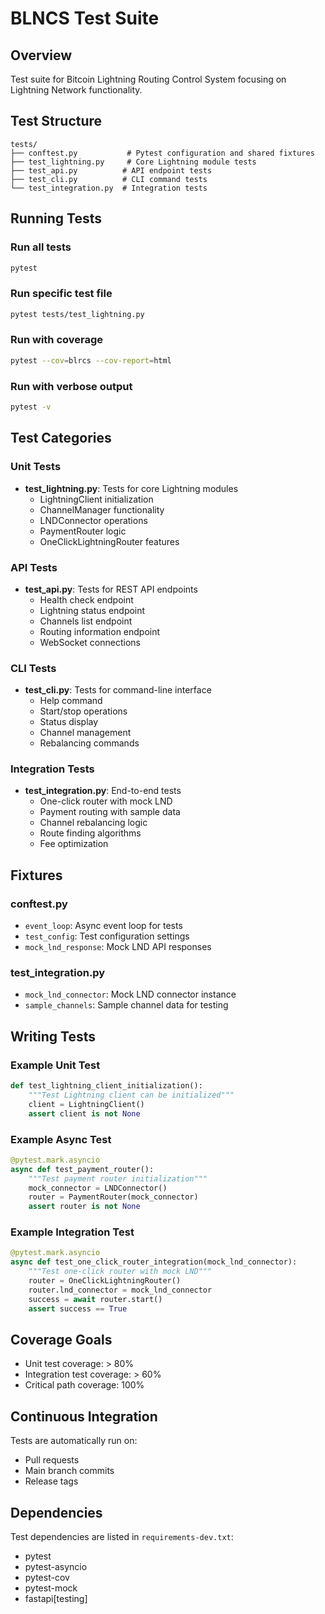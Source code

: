 # BLNCS Test Suite

## Overview
Test suite for Bitcoin Lightning Routing Control System focusing on Lightning Network functionality.

## Test Structure

```
tests/
├── conftest.py           # Pytest configuration and shared fixtures
├── test_lightning.py     # Core Lightning module tests
├── test_api.py          # API endpoint tests
├── test_cli.py          # CLI command tests
└── test_integration.py  # Integration tests
```

## Running Tests

### Run all tests
```bash
pytest
```

### Run specific test file
```bash
pytest tests/test_lightning.py
```

### Run with coverage
```bash
pytest --cov=blrcs --cov-report=html
```

### Run with verbose output
```bash
pytest -v
```

## Test Categories

### Unit Tests
- **test_lightning.py**: Tests for core Lightning modules
  - LightningClient initialization
  - ChannelManager functionality
  - LNDConnector operations
  - PaymentRouter logic
  - OneClickLightningRouter features

### API Tests
- **test_api.py**: Tests for REST API endpoints
  - Health check endpoint
  - Lightning status endpoint
  - Channels list endpoint
  - Routing information endpoint
  - WebSocket connections

### CLI Tests
- **test_cli.py**: Tests for command-line interface
  - Help command
  - Start/stop operations
  - Status display
  - Channel management
  - Rebalancing commands

### Integration Tests
- **test_integration.py**: End-to-end tests
  - One-click router with mock LND
  - Payment routing with sample data
  - Channel rebalancing logic
  - Route finding algorithms
  - Fee optimization

## Fixtures

### conftest.py
- `event_loop`: Async event loop for tests
- `test_config`: Test configuration settings
- `mock_lnd_response`: Mock LND API responses

### test_integration.py
- `mock_lnd_connector`: Mock LND connector instance
- `sample_channels`: Sample channel data for testing

## Writing Tests

### Example Unit Test
```python
def test_lightning_client_initialization():
    """Test Lightning client can be initialized"""
    client = LightningClient()
    assert client is not None
```

### Example Async Test
```python
@pytest.mark.asyncio
async def test_payment_router():
    """Test payment router initialization"""
    mock_connector = LNDConnector()
    router = PaymentRouter(mock_connector)
    assert router is not None
```

### Example Integration Test
```python
@pytest.mark.asyncio
async def test_one_click_router_integration(mock_lnd_connector):
    """Test one-click router with mock LND"""
    router = OneClickLightningRouter()
    router.lnd_connector = mock_lnd_connector
    success = await router.start()
    assert success == True
```

## Coverage Goals

- Unit test coverage: > 80%
- Integration test coverage: > 60%
- Critical path coverage: 100%

## Continuous Integration

Tests are automatically run on:
- Pull requests
- Main branch commits
- Release tags

## Dependencies

Test dependencies are listed in `requirements-dev.txt`:
- pytest
- pytest-asyncio
- pytest-cov
- pytest-mock
- fastapi[testing]